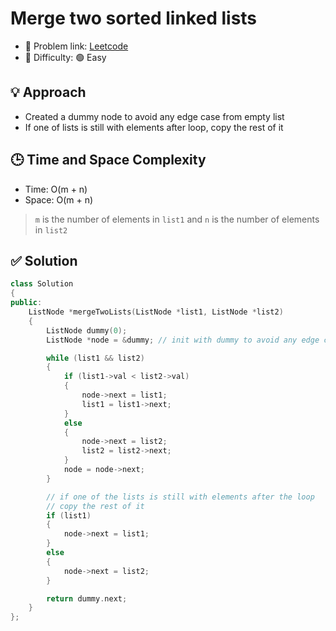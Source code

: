# Merge two sorted linked lists

- 🧩 Problem link: [Leetcode](https://leetcode.com/problems/merge-two-sorted-lists)
- 🚦 Difficulty: 🟢 Easy

## 💡 Approach

- Created a dummy node to avoid any edge case from empty list
- If one of lists is still with elements after loop, copy the rest of it

## 🕒 Time and Space Complexity

- Time: O(m + n)
- Space: O(m + n)

> `m` is the number of elements in `list1` and `n` is the number of elements in `list2`

## ✅ Solution

```cpp
class Solution
{
public:
    ListNode *mergeTwoLists(ListNode *list1, ListNode *list2)
    {
        ListNode dummy(0);
        ListNode *node = &dummy; // init with dummy to avoid any edge case from empty list

        while (list1 && list2)
        {
            if (list1->val < list2->val)
            {
                node->next = list1;
                list1 = list1->next;
            }
            else
            {
                node->next = list2;
                list2 = list2->next;
            }
            node = node->next;
        }

        // if one of the lists is still with elements after the loop
        // copy the rest of it
        if (list1)
        {
            node->next = list1;
        }
        else
        {
            node->next = list2;
        }

        return dummy.next;
    }
};
```
